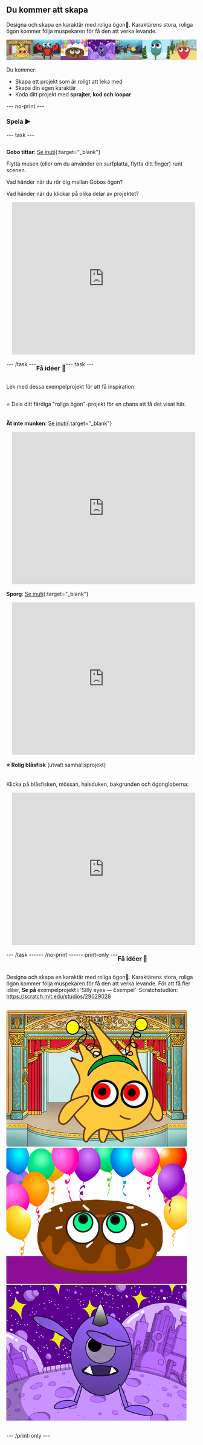 ## Du kommer att skapa

Designa och skapa en karaktär med roliga ögon👀. Karaktärens stora, roliga ögon kommer följa muspekaren för få den att verka levande.

![Exempel på projekt.](images/showcase-line.png)

Du kommer:

+ Skapa ett projekt som är roligt att leka med
+ Skapa din egen karaktär
+ Koda ditt projekt med **sprajter, kod och loopar**

--- no-print ---

### Spela ▶️

--- task ---

<div style="display: flex; flex-wrap: wrap">
<div style="flex-basis: 175px; flex-grow: 1">  

**Gobo tittar**: [Se inuti](https://scratch.mit.edu/projects/827221594/editor){:target="_blank"}

Flytta musen (eller om du använder en surfplatta, flytta ditt finger) runt scenen. 

Vad händer när du rör dig mellan Gobos ögon? 
  
Vad händer när du klickar på olika delar av projektet?
</div>
<div>

<div class="scratch-preview" style="margin-left: 15px;">
  <iframe allowtransparency="true" width="485" height="402" src="https://scratch.mit.edu/projects/embed/827221594/?autostart=false" frameborder="0"></iframe>
</div>

</div>

--- /task ---

### Få idéer 💭

--- task ---

Lek med dessa exempelprojekt för att få inspiration:

⭐ Dela ditt färdiga "roliga ögon"-projekt för en chans att få det visat här.

**Ät inte munken**: [Se inuti](https://scratch.mit.edu/projects/827222481/editor){:target="_blank"}
<div class="scratch-preview" style="margin-left: 15px;">
  <iframe allowtransparency="true" width="485" height="402" src="https://scratch.mit.edu/projects/embed/827222481/?autostart=false" frameborder="0"></iframe>
</div>

**Sporg**: [Se inuti](https://scratch.mit.edu/projects/827222814/editor){:target="_blank"}
<div class="scratch-preview" style="margin-left: 15px;">
  <iframe allowtransparency="true" width="485" height="402" src="https://scratch.mit.edu/projects/embed/827222814/?autostart=false" frameborder="0"></iframe>
</div>

**⭐ Rolig blåsfisk** (utvalt samhällsprojekt)

Klicka på blåsfisken, mössan, halsduken, bakgrunden och ögongloberna:

<div class="scratch-preview" style="margin-left: 15px;">
  <iframe allowtransparency="true" width="485" height="402" src="https://scratch.mit.edu/projects/embed/772759744/?autostart=false" frameborder="0"></iframe>
</div>

--- /task ---

--- /no-print ---

--- print-only ---

### Få idéer 💭

Designa och skapa en karaktär med roliga ögon👀. Karaktärens stora, roliga ögon kommer följa muspekaren för få den att verka levande. För att få fler idéer, **Se på** exempelprojekt i 'Silly eyes — Exempel'-Scratchstudion: https://scratch.mit.edu/studios/29029028

![Projektet 'Gobo tittar'.](images/gobo-watching.png) 
![Projektet 'Ät inte munken'.](images/dont-eat-donut.png) 
![Sporg-projektet.](images/sporg.png)

--- /print-only ---

 
